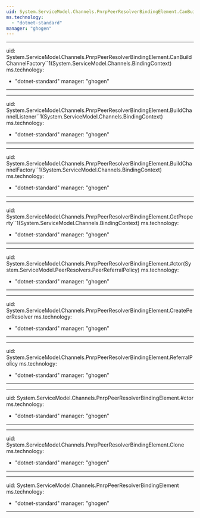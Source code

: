 ```yaml
---
uid: System.ServiceModel.Channels.PnrpPeerResolverBindingElement.CanBuildChannelListener``1(System.ServiceModel.Channels.BindingContext)
ms.technology: 
  - "dotnet-standard"
manager: "ghogen"
---
```


---
uid: System.ServiceModel.Channels.PnrpPeerResolverBindingElement.CanBuildChannelFactory``1(System.ServiceModel.Channels.BindingContext)
ms.technology: 
  - "dotnet-standard"
manager: "ghogen"
---

---
uid: System.ServiceModel.Channels.PnrpPeerResolverBindingElement.BuildChannelListener``1(System.ServiceModel.Channels.BindingContext)
ms.technology: 
  - "dotnet-standard"
manager: "ghogen"
---

---
uid: System.ServiceModel.Channels.PnrpPeerResolverBindingElement.BuildChannelFactory``1(System.ServiceModel.Channels.BindingContext)
ms.technology: 
  - "dotnet-standard"
manager: "ghogen"
---

---
uid: System.ServiceModel.Channels.PnrpPeerResolverBindingElement.GetProperty``1(System.ServiceModel.Channels.BindingContext)
ms.technology: 
  - "dotnet-standard"
manager: "ghogen"
---

---
uid: System.ServiceModel.Channels.PnrpPeerResolverBindingElement.#ctor(System.ServiceModel.PeerResolvers.PeerReferralPolicy)
ms.technology: 
  - "dotnet-standard"
manager: "ghogen"
---

---
uid: System.ServiceModel.Channels.PnrpPeerResolverBindingElement.CreatePeerResolver
ms.technology: 
  - "dotnet-standard"
manager: "ghogen"
---

---
uid: System.ServiceModel.Channels.PnrpPeerResolverBindingElement.ReferralPolicy
ms.technology: 
  - "dotnet-standard"
manager: "ghogen"
---

---
uid: System.ServiceModel.Channels.PnrpPeerResolverBindingElement.#ctor
ms.technology: 
  - "dotnet-standard"
manager: "ghogen"
---

---
uid: System.ServiceModel.Channels.PnrpPeerResolverBindingElement.Clone
ms.technology: 
  - "dotnet-standard"
manager: "ghogen"
---

---
uid: System.ServiceModel.Channels.PnrpPeerResolverBindingElement
ms.technology: 
  - "dotnet-standard"
manager: "ghogen"
---
